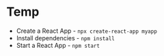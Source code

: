 # Temp

- Create a React App - `npx create-react-app myapp`
- Install dependencies - `npm install`
- Start a React App - `npm start`